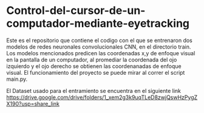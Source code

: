 # Control-del-cursor-de-un-computador-mediante-eyetracking
Este es el repositorio que contiene el codigo con el que se entrenaron dos modelos de redes neuronales convolucionales CNN, en el directorio train. Los modelos mencionados predicen las coordenadas x,y de enfoque visual en la pantalla de un computador, al promediar la coordenada del ojo izquierdo y el ojo derecho se obtienen las coordenanadas de enfoque visual. El funcionamiento del proyecto se puede mirar al correr el script main.py.

El Dataset usado para el entramiento se encuentra en el siguiente link https://drive.google.com/drive/folders/1_xem2g3k9uqTLeD8zwjQswHzPygZX190?usp=share_link
